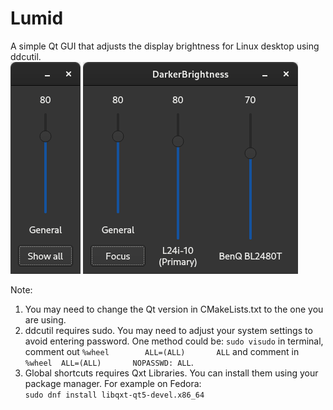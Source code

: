 # Lumid
A simple Qt GUI that adjusts the display brightness for Linux desktop using ddcutil.<br />
![UI](focus.png) ![UI](showAll.png)

Note: 
1. You may need to change the Qt version in CMakeLists.txt to the one you are using.
2. ddcutil requires sudo. You may need to adjust your system settings to avoid entering password. One method could be: 
`sudo visudo` in terminal, comment out `%wheel        ALL=(ALL)       ALL` and comment in `%wheel  ALL=(ALL)       NOPASSWD: ALL`.
3. Global shortcuts requires Qxt Libraries. You can install them using your package manager. For example on Fedora:<br />
`sudo dnf install libqxt-qt5-devel.x86_64`
